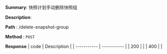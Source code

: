 **Summary**: 快照计划手动删除快照组

**Description**:

**Path** : /delete-snapshot-group

**Method** : `POST`

**Response**
| code      | Description |
| ----------- | ----------- |
|  200   |       |
|  400   |       |

